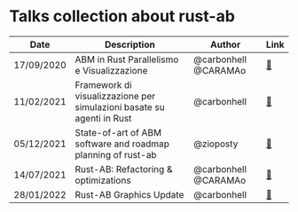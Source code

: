 # Talks collection about rust-ab

|Date   | Description  | Author  | Link|
|---|---|---|---|
| 17/09/2020  | ABM in Rust Parallelismo e Visualizzazione  | @carbonhell @CARAMAo  | [🔗](https://github.com/rust-ab/talks/blob/main/ABM%20in%20Rust%20Parallelismo%20e%20Visualizzazione/ABM%20in%20Rust%20Parallelismo%20e%20Visualizzazione.html) |
| 11/02/2021  | Framework di visualizzazione per simulazioni basate su agenti in Rust  | @carbonhell | [🔗](https://github.com/rust-ab/talks/blob/main/Framework%20di%20visualizzazione%20per%20simulazioni%20basate%20su%20agenti%20in%20Rust/Framework%20di%20visualizzazione%20per%20simulazioni%20basate%20su%20agenti%20in%20Rust.pdf) |
| 05/12/2021  | State-of-art of ABM software and roadmap planning of rust-ab  | @zioposty  | [🔗](https://github.com/rust-ab/talks/blob/main/ABM%20Review%20%26%20Future%20Plans.pdf) |
| 14/07/2021  | Rust-AB: Refactoring & optimizations  | @carbonhell @CARAMAo  | [🔗](https://github.com/rust-ab/talks/blob/main/Rust-AB%20Refactoring%20%26%20optimizations.pdf) |
| 28/01/2022  | Rust-AB Graphics Update  | @carbonhell  | [🔗](https://github.com/rust-ab/talks/blob/main/Rust-AB%20Graphics%20Update%20%26%20Distributed%20Flockers/Rust-AB%20Graphics%20Update.pdf) |
